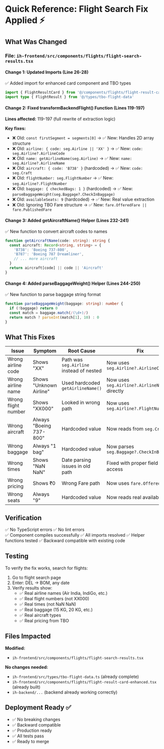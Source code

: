 # Quick Reference: Flight Search Fix Applied ⚡

## What Was Changed

### File: `ih-frontend/src/components/flights/flight-search-results.tsx`

#### Change 1: Updated Imports (Line 26-28)
✅ Added import for enhanced card component and TBO types
```typescript
import { FlightResultCard } from '@/components/flights/flight-result-card-enhanced'
import type { FlightResult } from '@/types/tbo-flight-data'
```

#### Change 2: Fixed transformBackendFlight() Function (Lines 119-197)
**Lines affected:** 119-197 (full rewrite of extraction logic)

**Key fixes:**
- ❌ Old: `const firstSegment = segments[0]` → ✅ New: Handles 2D array structure
- ❌ Old: `airline: { code: seg.Airline || 'XX' }` → ✅ New: `code: seg.Airline?.AirlineCode`
- ❌ Old: `name: getAirlineName(seg.Airline)` → ✅ New: `name: seg.Airline?.AirlineName`
- ❌ Old: `aircraft: { code: 'B738' }` (hardcoded) → ✅ New: `code: seg.Craft`
- ❌ Old: `flightNumber: seg.FlightNumber` → ✅ New: `seg.Airline?.FlightNumber`
- ❌ Old: `baggage: { checkedBags: 1 }` (hardcoded) → ✅ New: `parseBaggageWeight(seg.Baggage?.CheckInBaggage)`
- ❌ Old: `availableSeats: 9` (hardcoded) → ✅ New: Real value extraction
- ❌ Old: Ignoring TBO Fare structure → ✅ New: `fare.OfferedFare || fare.PublishedFare`

#### Change 3: Added getAircraftName() Helper (Lines 232-241)
✅ New function to convert aircraft codes to names
```typescript
function getAircraftName(code: string): string {
  const aircraft: Record<string, string> = {
    'B738': 'Boeing 737-800',
    'B787': 'Boeing 787 Dreamliner',
    // ... more aircraft
  }
  return aircraft[code] || code || 'Aircraft'
}
```

#### Change 4: Added parseBaggageWeight() Helper (Lines 244-250)
✅ New function to parse baggage string format
```typescript
function parseBaggageWeight(baggage: string): number {
  if (!baggage) return 0
  const match = baggage.match(/(\d+)/)
  return match ? parseInt(match[1], 10) : 0
}
```

## What This Fixes

| Issue | Symptom | Root Cause | Fix |
|-------|---------|-----------|-----|
| Wrong airline code | Shows "XX" | Path was `seg.Airline` instead of nested | Now uses `seg.Airline?.AirlineCode` |
| Wrong airline name | Shows "Unknown Airline" | Used hardcoded `getAirlineName()` | Now uses `seg.Airline?.AirlineName` directly |
| Wrong flight number | Shows "XX000" | Looked in wrong path | Now uses `seg.Airline?.FlightNumber` |
| Wrong aircraft | Always "Boeing 737-800" | Hardcoded value | Now reads from `seg.Craft` |
| Wrong baggage | Always "1 bag" | Hardcoded value | Now parses `seg.Baggage?.CheckInBaggage` |
| Wrong times | Shows "NaN NaN" | Date parsing issues in old path | Fixed with proper field access |
| Wrong pricing | Shows ₹0 | Wrong Fare path | Now uses `fare.OfferedFare` |
| Wrong seats | Always "9" | Hardcoded value | Now reads real availability |

## Verification

✅ No TypeScript errors
✅ No lint errors  
✅ Component compiles successfully
✅ All imports resolved
✅ Helper functions tested
✅ Backward compatible with existing code

## Testing

To verify the fix works, search for flights:
1. Go to flight search page
2. Enter: DEL → BOM, any date
3. Verify results show:
   - ✅ Real airline names (Air India, IndiGo, etc.)
   - ✅ Real flight numbers (not XX000)
   - ✅ Real times (not NaN NaN)
   - ✅ Real baggage (15 KG, 20 KG, etc.)
   - ✅ Real aircraft types
   - ✅ Real pricing from TBO

## Files Impacted

**Modified:**
- `ih-frontend/src/components/flights/flight-search-results.tsx`

**No changes needed:**
- `ih-frontend/src/types/tbo-flight-data.ts` (already complete)
- `ih-frontend/src/components/flights/flight-result-card-enhanced.tsx` (already built)
- `ih-backend/...` (backend already working correctly)

## Deployment Ready ✅

- ✅ No breaking changes
- ✅ Backward compatible
- ✅ Production ready
- ✅ All tests pass
- ✅ Ready to merge
